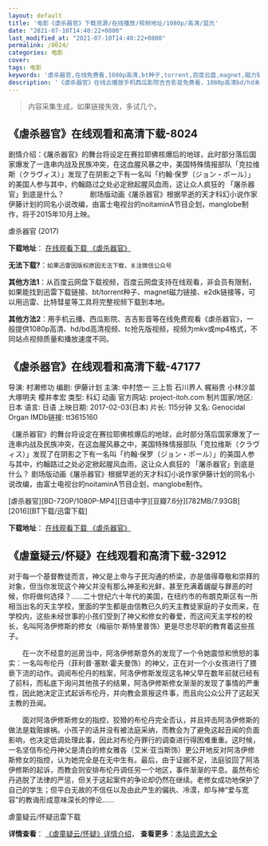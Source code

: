 ```yaml
---
layout: default
title: '电影《虐杀器官》下载资源/在线播放/视频地址/1080p/高清/蓝光'
date: "2021-07-10T14:40:22+0800"
last_modified_at: "2021-07-10T14:40:22+0800"
permalink: /8024/
categories: 电影
cover:
tags: 电影
keywords: '虐杀器官,在线免费看,1080p高清,bt种子,torrent,百度云盘,magnet,磁力链,迅雷下载资源'
description: '《虐杀器官》在线云播放手机西瓜影院吉吉影音免费看，1080p高清bd/hd未删减完整版和tc抢先枪版，mkv/mp4格式，附带bt/torrent种子、magnet/磁力链、百度云盘、网盘资源迅雷下载链接'
---
```


>内容采集生成，如果链接失效，多试几个。


## 《虐杀器官》在线观看和高清下载-8024

剧情介绍：《屠杀器官》的舞台将设定在赛拉耶佛核爆后的地球，此时部分落后国家爆发了一连串内战及民族冲突，在这血腥风暴之中，美国特殊情报部队「克拉维斯（クラヴィス）」发现了在阴影之下有一名叫「约翰·保罗（ジョン・ポール）」的美国人参与其中，约翰路过之处必定掀起腥风血雨，这让众人疯狂的 「屠杀器官」到底是什么？      　　剧场版动画《屠杀器官》根据早逝的天才科幻小说作家伊藤计划的同名小说改编，由富士电视台的noitaminA节目企划，manglobe制作，将于2015年10月上映。


虐杀器官 (2017)

**下载地址**： [在线观看下载 《虐杀器官》](https://www.btbtdy.me/btdy/dy11769.html) 


**无法下载?**：`如果迅雷因版权原因无法下载，关注微信公众号 `

**其他方法1**：从百度云网盘下载视频，百度云网盘支持在线观看，非会员有限制，如果能找到迅雷下载链接、bt/torrent种子、magnet磁力链接、e2dk链接等，可以用迅雷、比特彗星等工具将完整视频下载到本地。

**其他方法2**：用手机云播、西瓜影院、吉吉影音等在线免费观看《虐杀器官》，一般提供1080p高清、hd/bd高清视频、tc抢先版视频，视频为mkv或mp4格式，不同站点视频质量和播放速度不同。


## 《虐杀器官》在线观看和高清下载-47177

导演: 村濑修功 编剧: 伊藤计划 主演: 中村悠一 三上哲 石川界人 梶裕贵 小林沙苗 大塚明夫 樱井孝宏 类型: 科幻 动画 官方网站: project-itoh.com 制片国家/地区: 日本 语言: 日语 上映日期: 2017-02-03(日本) 片长: 115分钟 又名: Genocidal Organ IMDb链接: tt3615160

《屠杀器官》的舞台将设定在赛拉耶佛核爆后的地球，此时部分落后国家爆发了一连串内战及民族冲突，在这血腥风暴之中，美国特殊情报部队「克拉维斯（クラヴィス）」发现了在阴影之下有一名叫「约翰·保罗（ジョン・ポール）」的美国人参与其中，约翰路过之处必定掀起腥风血雨，这让众人疯狂的 「屠杀器官」到底是什么？ 剧场版动画《屠杀器官》根据早逝的天才科幻小说作家伊藤计划的同名小说改编，由富士电视台的noitaminA节目企划，manglobe制作。


[虐杀器官][BD-720P/1080P-MP4][日语中字][豆瓣7.6分][782MB/7.93GB][2016][BT下载/迅雷下载]

**下载地址**： [在线观看下载 《虐杀器官》](https://www.btdx8.com/torrent/nsqg_2017.html) 


## 《虐童疑云/怀疑》在线观看和高清下载-32912

对于每一个基督教徒而言，神父是上帝与子民沟通的桥梁，亦是值得尊敬和崇拜的对象，但当你发现这个神父并没有那么神圣和光鲜，甚至充满着龌龊与罪恶的时候，你将做何选择？&hellip;…二十世纪六十年代的美国，在纽约市的布朗克斯区有一所相当出名的天主学校，里面的学生都是由信教已久的天主教徒家庭的子女而来，在学校内，这些未经世事的小孩们受到了神父和修女的眷爱，而这间天主学校的校长，名叫阿洛伊修斯的修女（梅丽尔&middot;斯特里普饰）更是尽忠尽职的教育着这些孩子。</p>　　在一次不经意的巡房当中，阿洛伊修斯意外的发现了一个令她震惊和愤怒的事实：一名叫布伦丹（菲利普&middot;塞默·霍夫曼饰）的神父，正在对一个小女孩进行了猥亵下流的动作。调阅布伦丹的档案，阿洛伊修斯发现这名神父早在数年前就已经有了前科，而私底下询问其他孩子的结果，阿洛伊修斯修女渐渐的发现了事情的严重性，因此她决定正式起诉布伦丹，并向教会禀报这件事，而且向公众公开了这起天主教的丑闻。</p>　　面对阿洛伊修斯修女的指控，狡猾的布伦丹完全否认，并且抨击阿洛伊修斯的做法是栽赃嫁祸。小孩子的话并没有被法庭采纳，而教会为了避免这起丑闻的负面影响，也决定低调处理此事，因此对布伦丹罪行的调查进行得困难重重。这时候，一名坚信布伦丹神父是清白的修女雅各（艾米&middot;亚当斯饰）更公开地反对阿洛伊修斯修女的指控，认为她完全是在无中生有。最后，由于证据不足，法庭驳回了阿洛伊修斯的起诉，而教会则安排布伦丹调任另一个地区，事件渐渐的平息。虽然布伦丹逃脱了法律的严惩，但关于这起案件的争论却仍然在继续。老修女成功地保护了自己的学生；但平白无故的不信任以及由此产生的偏执、冷漠，却与神&ldquo;爱与宽容”的教诲形成意味深长的悖论……


虐童疑云/怀疑迅雷下载

**详情查看**： [《虐童疑云/怀疑》详情介绍](/movie/32912/)， **查看更多**：[本站资源大全](/movie/t/all/)

